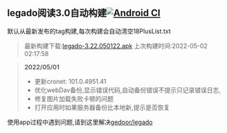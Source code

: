 ## legado阅读3.0自动构建[![Android CI](https://github.com/10bits/gedoor-Build/workflows/Android%20CI/badge.svg)](https://github.com/10bits/gedoor-Build/actions)

默认从最新发布的tag构建,每次构建会自动清空18PlusList.txt

> 最新构建下载:[legado-3.22.050122.apk](https://github.com/crby2333/gedoor-Build/releases/download/legado-3.22.050122/legado-3.22.050122.apk) 上次构建时间:2022-05-02 02:17:58
<!--start-->
> **2022/05/01**
> 
> * 更新cronet: 101.0.4951.41
> * 优化webDav备份,显示错误代码,自动备份错误不提示只记录错误日志,
> * 修复图片加载失败卡顿的问题
> * 打开应用时如果服务器备份比本地新,提示是否恢复
<!--end-->
  
使用app过程中遇到问题,请到这里解决[gedoor/legado](https://github.com/gedoor/legado/issues)

